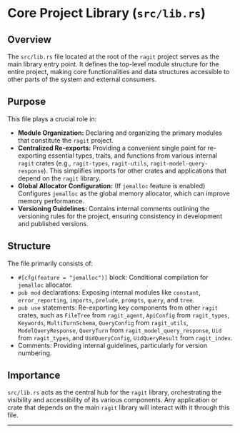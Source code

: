 # Core Project Library (`src/lib.rs`)

## Overview

The `src/lib.rs` file located at the root of the `ragit` project serves as the main library entry point. It defines the top-level module structure for the entire project, making core functionalities and data structures accessible to other parts of the system and external consumers.

## Purpose

This file plays a crucial role in:
*   **Module Organization:** Declaring and organizing the primary modules that constitute the `ragit` project.
*   **Centralized Re-exports:** Providing a convenient single point for re-exporting essential types, traits, and functions from various internal `ragit` crates (e.g., `ragit-types`, `ragit-utils`, `ragit-model-query-response`). This simplifies imports for other crates and applications that depend on the `ragit` library.
*   **Global Allocator Configuration:** (If `jemalloc` feature is enabled) Configures `jemalloc` as the global memory allocator, which can improve memory performance.
*   **Versioning Guidelines:** Contains internal comments outlining the versioning rules for the project, ensuring consistency in development and published versions.

## Structure

The file primarily consists of:
*   `#[cfg(feature = "jemalloc")]` block: Conditional compilation for `jemalloc` allocator.
*   `pub mod` declarations: Exposing internal modules like `constant`, `error_reporting`, `imports`, `prelude`, `prompts`, `query`, and `tree`.
*   `pub use` statements: Re-exporting key components from other `ragit` crates, such as `FileTree` from `ragit_agent`, `ApiConfig` from `ragit_types`, `Keywords`, `MultiTurnSchema`, `QueryConfig` from `ragit_utils`, `ModelQueryResponse`, `QueryTurn` from `ragit_model_query_response`, `Uid` from `ragit_types`, and `UidQueryConfig`, `UidQueryResult` from `ragit_index`.
*   Comments: Providing internal guidelines, particularly for version numbering.

## Importance

`src/lib.rs` acts as the central hub for the `ragit` library, orchestrating the visibility and accessibility of its various components. Any application or crate that depends on the main `ragit` library will interact with it through this file.

---
